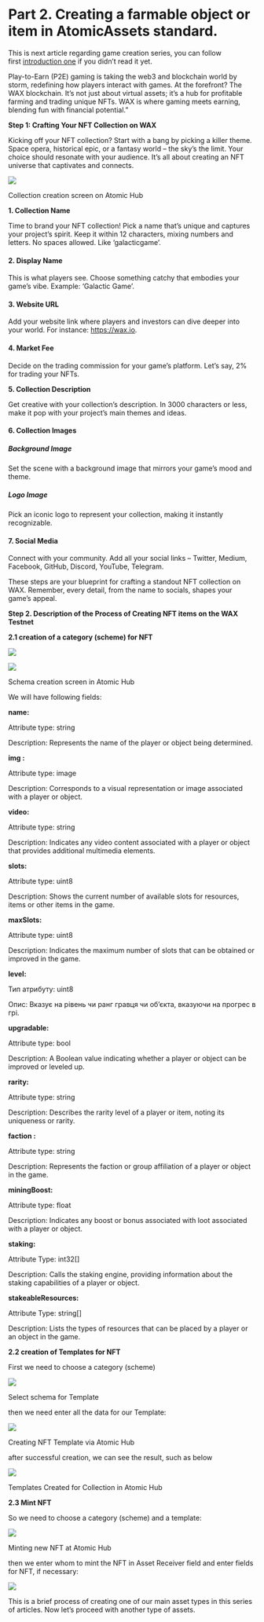 Part 2. Creating a farmable object or item in AtomicAssets standard.
====================================================================

This is next article regarding game creation series, you can follow first [introduction one](https://dapplica.io/blog/wax/part-1-how-to-make-a-game-on-wax-general-concepts) if you didn’t read it yet.

Play-to-Earn (P2E) gaming is taking the web3 and blockchain world by storm, redefining how players interact with games. At the forefront? The WAX blockchain. It’s not just about virtual assets; it’s a hub for profitable farming and trading unique NFTs. WAX is where gaming meets earning, blending fun with financial potential.”

**Step 1: Crafting Your NFT Collection on WAX**

Kicking off your NFT collection? Start with a bang by picking a killer theme. Space opera, historical epic, or a fantasy world – the sky’s the limit. Your choice should resonate with your audience. It’s all about creating an NFT universe that captivates and connects.

![](/public/assets/images/tutorials/howto-create_farming_game/part2/collection_creation-980x517.png)

Collection creation screen on Atomic Hub

**1\. Collection Name**

Time to brand your NFT collection! Pick a name that’s unique and captures your project’s spirit. Keep it within 12 characters, mixing numbers and letters. No spaces allowed. Like ‘galacticgame’.

#### 2\. Display Name

This is what players see. Choose something catchy that embodies your game’s vibe. Example: ‘Galactic Game’.

#### 3\. Website URL

Add your website link where players and investors can dive deeper into your world. For instance: https://wax.io.

#### 4\. Market Fee

Decide on the trading commission for your game’s platform. Let’s say, 2% for trading your NFTs.

**5\. Collection Description**

Get creative with your collection’s description. In 3000 characters or less, make it pop with your project’s main themes and ideas.

#### 6\. Collection Images

##### Background Image

Set the scene with a background image that mirrors your game’s mood and theme.

##### Logo Image

Pick an iconic logo to represent your collection, making it instantly recognizable.

#### 7\. Social Media

Connect with your community. Add all your social links – Twitter, Medium, Facebook, GitHub, Discord, YouTube, Telegram.

These steps are your blueprint for crafting a standout NFT collection on WAX. Remember, every detail, from the name to socials, shapes your game’s appeal.

**Step 2. Description of the Process of Creating NFT items on the WAX Testnet**

**2.1 creation of a category (scheme) for NFT**

![](/public/assets/images/tutorials/howto-create_farming_game/part2/creatrschema1-980x500.png)

![](/public/assets/images/tutorials/howto-create_farming_game/part2/createschema2-980x504.png)

Schema creation screen in Atomic Hub

We will have following fields:

**name:**

Attribute type: string

Description: Represents the name of the player or object being determined.

**img :**

Attribute type: image

Description: Corresponds to a visual representation or image associated with a player or object.

**video:**

Attribute type: string

Description: Indicates any video content associated with a player or object that provides additional multimedia elements.

**slots:**

Attribute type: uint8

Description: Shows the current number of available slots for resources, items or other items in the game.

**maxSlots:**

Attribute type: uint8

Description: Indicates the maximum number of slots that can be obtained or improved in the game.

**level:**

Тип атрибуту: uint8

Опис: Вказує на рівень чи ранг гравця чи об’єкта, вказуючи на прогрес в грі.

**upgradable:**

Attribute type: bool

Description: A Boolean value indicating whether a player or object can be improved or leveled up.

**rarity:**

Attribute type: string

Description: Describes the rarity level of a player or item, noting its uniqueness or rarity.

**faction :**

Attribute type: string

Description: Represents the faction or group affiliation of a player or object in the game.

**miningBoost:**

Attribute type: float

Description: Indicates any boost or bonus associated with loot associated with a player or object.

**staking:**

Attribute Type: int32\[\]

Description: Calls the staking engine, providing information about the staking capabilities of a player or object.

**stakeableResources:**

Attribute Type: string\[\]

Description: Lists the types of resources that can be placed by a player or an object in the game.

**2.2 creation of Templates for NFT**

First we need to choose a category (scheme)

![](/public/assets/images/tutorials/howto-create_farming_game/part2/selectschema-980x222.png)

Select schema for Template

then we need enter all the data for our Template:

![](/public/assets/images/tutorials/howto-create_farming_game/part2/CreateTemplate1-980x494.png)

Creating NFT Template via Atomic Hub

after successful creation, we can see the result, such as below

![](/public/assets/images/tutorials/howto-create_farming_game/part2/templateCreated-1024x258.png)

Templates Created for Collection in Atomic Hub

**2.3 Mint NFT**

So we need to choose a category (scheme) and a template:

![](/public/assets/images/tutorials/howto-create_farming_game/part2/createtemplate-result-980x476.png)

Minting new NFT at Atomic Hub

then we enter whom to mint the NFT in Asset Receiver field and enter fields for NFT, if necessary:

![](/public/assets/images/tutorials/howto-create_farming_game/part2/createtemplate3-1-980x481.png)

This is a brief process of creating one of our main asset types in this series of articles. Now let’s proceed with another type of assets.